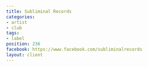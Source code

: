 ```yaml
---
title: Subliminal Records
categories:
- artist
- club
tags:
- label
position: 236
facebook: https://www.facebook.com/subliminalrecords
layout: client
---
```



